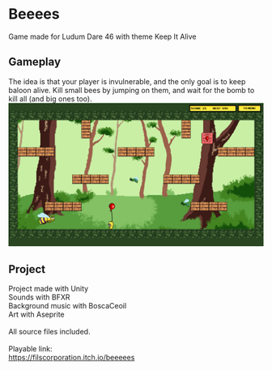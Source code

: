 # Beeees
Game made for Ludum Dare 46 with theme Keep It Alive

## Gameplay
The idea is that your player is invulnerable, and the only goal is to keep baloon alive. Kill small bees by jumping on them, and wait for the bomb to kill all (and big ones too). </br>
![Image2](/ReadMeResources/Image2.png)

## Project
Project made with Unity </br>
Sounds with BFXR  </br>
Background music with BoscaCeoil </br>
Art with Aseprite </br>
 </br>
All source files included. </br>
</br>
Playable link: </br>
https://filscorporation.itch.io/beeeees
